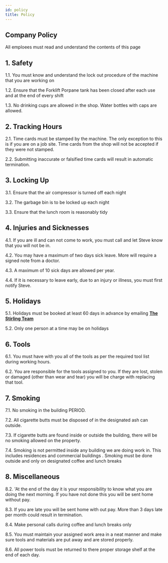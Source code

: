 ```yaml
---
id: policy
title: Policy
---
```


## Company Policy  

All emploees must read and understand the contents of this page


## 1. Safety
1.1. You must know and understand the lock out procedure of the machine that you are working on

1.2. Ensure that the Forklift Porpane tank has been closed after each use and at the end of every shift

1.3. No drinking cups are allowed in the shop.  Water bottles with caps are allowed. 

## 2. Tracking Hours
2.1. Time cards must be stamped by the machine. The only exception to this is if you are on a job site.  Time cards from the shop will not be accepted if they were not stamped. 

2.2. Submitting inaccurate or falsified time cards will result in automatic termination. 

## 3. Locking Up
3.1. Ensure that the air compressor is turned off each night 

3.2. The garbage bin is to be locked up each night

3.3. Ensure that the lunch room is reasonably tidy

## 4. Injuries and Sicknesses
4.1. If you are ill and can not come to work, you must call and let Steve know that you will not be in. 

4.2. You may have a maximum of two days sick leave.  More will require a signed note from a doctor. 

4.3. A maximum of 10 sick days are allowed per year. 

4.4. If it is necessary to leave early, due to an injury or illness, you must first notify Steve. 

## 5. Holidays
5.1. Holidays must be booked at least 60 days in advance by emailing [**The Stirling Team**](mailto:general@stirlingwoodworks.com)

5.2. Only one person at a time may be on holidays 

## 6. Tools
6.1. You must have with you all of the tools as per the required tool list during working hours. 

6.2. You are responsible for the tools assigned to you. If they are lost, stolen or damaged (other than wear and tear) you will be charge with replacing that tool. 

## 7. Smoking
7.1. No smoking in the building PERIOD. 

7.2. All cigarette butts must be disposed of in the designated ash can outside. 

7.3. If cigarette butts are found inside or outside the building, there will be no smoking allowed on the property. 

7.4. Smoking is not permitted inside any building we are doing work in. This includes residences and commercial buildings . Smoking must be done outside and only on designated coffee and lunch breaks  

## 8. Miscellaneous
8.2. 'At the end of the day it is your responsibility to know what you are doing the next morning.  If you have not done this you will be sent home without pay. 

8.3. If you are late you will be sent home with out pay. More than 3 days late per month could result in termination. 

8.4. Make personal calls during coffee and lunch breaks only

8.5. You must maintain your assigned work area in a neat manner and make sure tools and materials are put away and are stored properly. 

8.6. All power tools must be returned to there proper storage shelf at the end of each day. 
